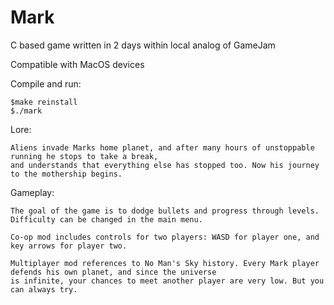 # Mark
C based game written in 2 days within local analog of GameJam

Compatible with MacOS devices

Compile and run:

	$make reinstall
  	$./mark
	
Lore:

	Aliens invade Marks home planet, and after many hours of unstoppable running he stops to take a break,
	and understands that everything else has stopped too. Now his journey to the mothership begins.

Gameplay:

	The goal of the game is to dodge bullets and progress through levels. Difficulty can be changed in the main menu.
	
	Co-op mod includes controls for two players: WASD for player one, and key arrows for player two.
	
	Multiplayer mod references to No Man's Sky history. Every Mark player defends his own planet, and since the universe
	is infinite, your chances to meet another player are very low. But you can always try.
